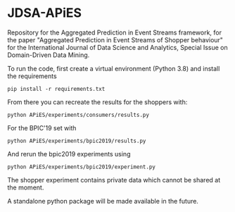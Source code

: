 # JDSA-APiES
Repository for the Aggregated Prediction in Event Streams framework, for the paper "Aggregated Prediction in Event Streams of Shopper behaviour" for the International Journal of Data Science and Analytics, Special Issue on Domain-Driven Data Mining. 

To run the code, first create a virtual environment (Python 3.8) and install the requirements

```pip install -r requirements.txt```

From there you can recreate the results for the shoppers with:

```python APiES/experiments/consumers/results.py``` 

For the BPIC'19 set with

```python APiES/experiments/bpic2019/results.py```

And rerun the bpic2019 experiments using

```python APiES/experiments/bpic2019/experiment.py```

The shopper experiment contains private data which cannot be shared at the moment.

A standalone python package will be made available in the future.